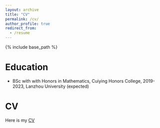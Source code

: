 ```yaml
---
layout: archive
title: "CV"
permalink: /cv/
author_profile: true
redirect_from:
  - /resume
---
```


{% include base_path %}

Education
======
* BSc with with Honors in Mathematics, Cuiying Honors College, 2019-2023, Lanzhou University (expected)

CV
======
Here is my [CV](https://math-wsy.github.io/files/V6_Siyao_Wang_CV.pdf)
